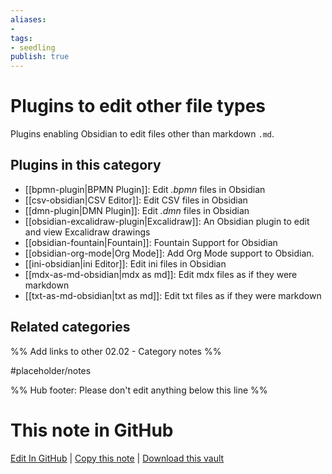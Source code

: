 ```yaml
---
aliases:
- 
tags: 
- seedling 
publish: true
---
```



# Plugins to edit other file types

Plugins enabling Obsidian to edit files other than markdown `.md`.

## Plugins in this category

- [[bpmn-plugin|BPMN Plugin]]: Edit *.bpmn* files in Obsidian
- [[csv-obsidian|CSV Editor]]: Edit CSV files in Obsidian
- [[dmn-plugin|DMN Plugin]]: Edit *.dmn* files in Obsidian
- [[obsidian-excalidraw-plugin|Excalidraw]]: An Obsidian plugin to edit and view Excalidraw drawings
- [[obsidian-fountain|Fountain]]: Fountain Support for Obsidian
- [[obsidian-org-mode|Org Mode]]: Add Org Mode support to Obsidian.
- [[ini-obsidian|ini Editor]]: Edit ini files in Obsidian
- [[mdx-as-md-obsidian|mdx as md]]: Edit mdx files as if they were markdown
- [[txt-as-md-obsidian|txt as md]]: Edit txt files as if they were markdown

## Related categories

%% Add links to other 02.02 - Category notes %%

#placeholder/notes

%% Hub footer: Please don't edit anything below this line %%

# This note in GitHub

<span class="git-footer">[Edit In GitHub](https://github.dev/obsidian-community/obsidian-hub/blob/main/02%20-%20Community%20Expansions/02.01%20Plugins%20by%20Category/Plugins%20to%20edit%20other%20file%20types.md "git-hub-edit-note") | [Copy this note](https://raw.githubusercontent.com/obsidian-community/obsidian-hub/main/02%20-%20Community%20Expansions/02.01%20Plugins%20by%20Category/Plugins%20to%20edit%20other%20file%20types.md "git-hub-copy-note") | [Download this vault](https://github.com/obsidian-community/obsidian-hub/archive/refs/heads/main.zip "git-hub-download-vault") </span>
